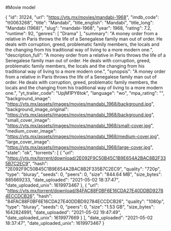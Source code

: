 #Movie model

 {
                "id": 31224,
                "url": "https://yts.mx/movies/mandabi-1968",
                "imdb_code": "tt0063268",
                "title": "Mandabi",
                "title_english": "Mandabi",
                "title_long": "Mandabi (1968)",
                "slug": "mandabi-1968",
                "year": 1968,
                "rating": 7.2,
                "runtime": 92,
                "genres": [
                    "Drama"
                ],
                "summary": "A money order from a relative in Paris throws the life of a Senegalese family man out of order. He deals with corruption, greed, problematic family members, the locals and the changing from his traditional way of living to a more modern one.",
                "description_full": "A money order from a relative in Paris throws the life of a Senegalese family man out of order. He deals with corruption, greed, problematic family members, the locals and the changing from his traditional way of living to a more modern one.",
                "synopsis": "A money order from a relative in Paris throws the life of a Senegalese family man out of order. He deals with corruption, greed, problematic family members, the locals and the changing from his traditional way of living to a more modern one.",
                "yt_trailer_code": "UpjM1PY6tok",
                "language": "wo",
                "mpa_rating": "",
                "background_image": "https://yts.mx/assets/images/movies/mandabi_1968/background.jpg",
                "background_image_original": "https://yts.mx/assets/images/movies/mandabi_1968/background.jpg",
                "small_cover_image": "https://yts.mx/assets/images/movies/mandabi_1968/small-cover.jpg",
                "medium_cover_image": "https://yts.mx/assets/images/movies/mandabi_1968/medium-cover.jpg",
                "large_cover_image": "https://yts.mx/assets/images/movies/mandabi_1968/large-cover.jpg",
                "state": "ok",
                "torrents": [
                    {
                        "url": "https://yts.mx/torrent/download/2E092F9C50B45C1B9E654A2BAC8B2F335B7C2EC9",
                        "hash": "2E092F9C50B45C1B9E654A2BAC8B2F335B7C2EC9",
                        "quality": "720p",
                        "type": "bluray",
                        "seeds": 0,
                        "peers": 0,
                        "size": "844.64 MB",
                        "size_bytes": 885669233,
                        "date_uploaded": "2021-05-02 18:37:47",
                        "date_uploaded_unix": 1619973467
                    },
                    {
                        "url": "https://yts.mx/torrent/download/84FAC88F0BF6E16CDA27E40DDBD92784ECCDCB26",
                        "hash": "84FAC88F0BF6E16CDA27E40DDBD92784ECCDCB26",
                        "quality": "1080p",
                        "type": "bluray",
                        "seeds": 0,
                        "peers": 0,
                        "size": "1.53 GB",
                        "size_bytes": 1642824991,
                        "date_uploaded": "2021-05-02 19:47:49",
                        "date_uploaded_unix": 1619977669
                    }
                ],
                "date_uploaded": "2021-05-02 18:37:47",
                "date_uploaded_unix": 1619973467
            }